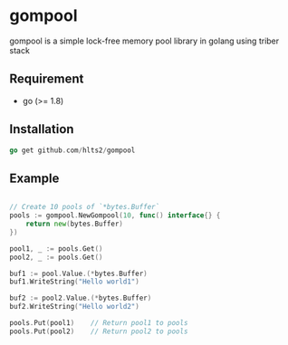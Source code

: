 # gompool

gompool is a simple lock-free memory pool library in golang using triber stack

## Requirement

- go (>= 1.8)

## Installation

```go
go get github.com/hlts2/gompool
```

## Example

```go

// Create 10 pools of `*bytes.Buffer`
pools := gompool.NewGompool(10, func() interface{} {
    return new(bytes.Buffer)
})

pool1, _ := pools.Get()
pool2, _ := pools.Get()

buf1 := pool.Value.(*bytes.Buffer)
buf1.WriteString("Hello world1")

buf2 := pool2.Value.(*bytes.Buffer)
buf2.WriteString("Hello world2")

pools.Put(pool1)    // Return pool1 to pools
pools.Put(pool2)    // Return pool2 to pools

```
